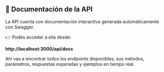 ## 📖 Documentación de la API

La API cuenta con documentación interactiva generada automáticamente con Swagger.

👉 Podés acceder a ella desde:

**http://localhost:3000/api/docs**

Ahí vas a encontrar todos los endpoints disponibles, sus métodos, parámetros, respuestas esperadas y ejemplos en tiempo real.
